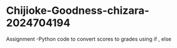 # Chijioke-Goodness-chizara-2024704194
Assignment -Python code to convert scores to grades using if , else
